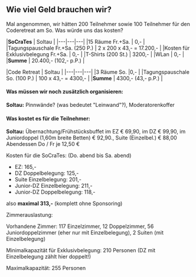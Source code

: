 ## Wie viel Geld brauchen wir?

Mal angenommen, wir hätten 200 Teilnehmer sowie 100 Teilnehmer für den Coderetreat am So. Was würde uns das kosten?

|**SoCraTes**                                                 | Soltau            |
|---|---|---|
|15 Räume Fr.+Sa.                        | 0,-                 | 
|Tagungspauschale Fr.+Sa. (250 P.)   | 2 x 200 x 43,- = 17.200,- | 
|Kosten für Exklusivbelegung Fr.+Sa. | 0,- |
|T-Shirts (200 St.)                                | 3200,-           |
|WLan                                                 | 0,- |
|**Summe** | 20.400,- (102,- p.P.) |



|Code Retreat                                                | Soltau            | 
|---|---|---|
|3 Räume So.                                     |0,-                   |
|Tagungspauschale So. (100 P.)        | 100 x 43,- = 4300,- |
|**Summe** | 4300,- (43,- p.P.) |


#### Was müssen wir noch zusätzlich organisieren:

**Soltau:** Pinnwände? (was bedeutet "Leinwand"?), Moderatorenkoffer

#### Was kostet es für die Teilnehmer:

**Soltau:** Übernachtung/Frühstücksbuffet im EZ € 69,90, im DZ € 99,90, im Juniordoppel (1,60m breite Betten) € 92,90., Suite (Einzelbel.) € 88,00
Abendessen Do / Fr je 12,50 €

Kosten für die SoCraTes: (Do. abend bis Sa. abend)

* EZ: 165,-
* DZ Doppelbelegung: 125,-
* Suite Einzelbelegung: 201,-
* Junior-DZ Einzelbelegung: 211,-
* Junior-DZ Doppelbelegung: 118,-

also **maximal 313,-** (komplett ohne Sponsoring)

Zimmerauslastung: 

Vorhandene Zimmer: 117 Einzelzimmer, 12 Doppelzimmer, 56 Juniordoppelzimmer (eher nur mit Einzelbelegung), 2 Suiten (mit Einzelbelegung)

Minimalkapazität für Exklusivbelegung: 210 Personen (DZ mit Einzelbelegung zählt hier doppelt!)

Maximalkapazität: 255 Personen